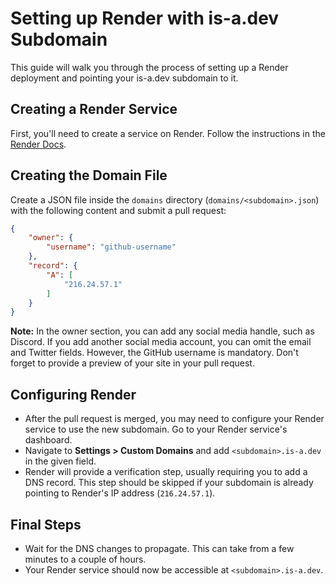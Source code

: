 # Setting up Render with is-a.dev Subdomain

This guide will walk you through the process of setting up a Render deployment and pointing your is-a.dev subdomain to it.

## Creating a Render Service
First, you'll need to create a service on Render. Follow the instructions in the [Render Docs](https://docs.render.com/).

## Creating the Domain File
Create a JSON file inside the `domains` directory (`domains/<subdomain>.json`) with the following content and submit a pull request:
```json
{
    "owner": {
        "username": "github-username"
    },
    "record": {
        "A": [
            "216.24.57.1"
        ]
    }
}
```
**Note:** In the owner section, you can add any social media handle, such as Discord. If you add another social media account, you can omit the email and Twitter fields. However, the GitHub username is mandatory. Don't forget to provide a preview of your site in your pull request.

## Configuring Render
- After the pull request is merged, you may need to configure your Render service to use the new subdomain. Go to your Render service's dashboard.
- Navigate to **Settings > Custom Domains** and add `<subdomain>.is-a.dev` in the given field.
- Render will provide a verification step, usually requiring you to add a DNS record. This step should be skipped if your subdomain is already pointing to Render's IP address (`216.24.57.1`).

## Final Steps
- Wait for the DNS changes to propagate. This can take from a few minutes to a couple of hours.
- Your Render service should now be accessible at `<subdomain>.is-a.dev`.
